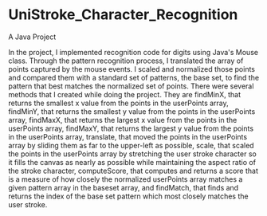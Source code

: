 # UniStroke_Character_Recognition
A Java Project



In the project, I implemented recognition code for digits using Java's Mouse class. Through the pattern recognition process, I translated the array of points captured by the mouse events. I scaled and normalized those points and compared them with a standard set of patterns, the base set, to find the pattern that best matches the normalized set of points. There were several methods that I created while doing the project. They are findMinX, that returns the smallest x value from the points in the userPoints array, findMinY, that returns the smallest y value from the points in the userPoints array, findMaxX, that returns the largest x value from the points in the userPoints array, findMaxY, that returns the largest y value from the points in the userPoints array, translate, that moved the points in the userPoints array by sliding them as far to the upper-left as possible, scale, that scaled the points in the userPoints array by stretching the user stroke character so it fills the canvas as nearly as possible while maintaining the aspect ratio of the stroke character, computeScore, that computes and returns a score that is a measure of how closely the normalized userPoints array matches a given pattern array in the baseset array, and findMatch, that finds and returns the index of the base set pattern which most closely matches the user stroke.
